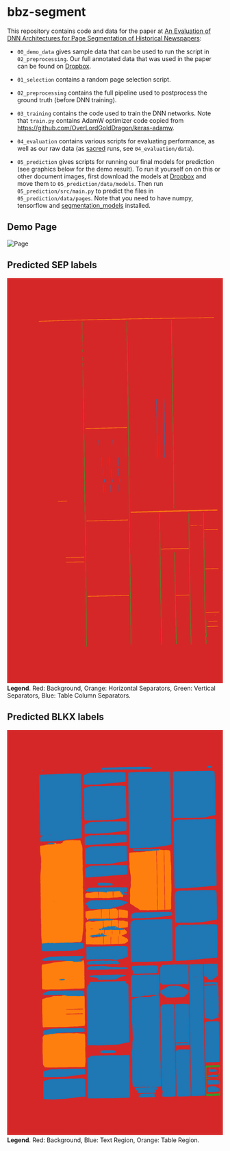# bbz-segment
This repository contains code and data for the paper at <a href="http://arxiv.org/abs/2004.07317">An Evaluation of DNN Architectures for Page Segmentation of Historical Newspapers</a>:

* `00_demo_data` gives sample data that can be used to run the script in `02_preprocessing`. Our full annotated data that was used in the paper can be found on <a href="https://www.dropbox.com/sh/4b1ub2bmmgmbprp/AAC88d8h8oZVgt-4WC5_uNloa?dl=0">Dropbox</a>.

* `01_selection` contains a random page selection script.

* `02_preprocessing` contains the full pipeline used to postprocess the ground truth (before DNN training).

* `03_training` contains the code used to train the DNN networks. Note that `train.py` contains AdamW optimizer code copied from https://github.com/OverLordGoldDragon/keras-adamw.

* `04_evaluation` contains various scripts for evaluating performance, as well as our raw data (as <a href="https://github.com/IDSIA/sacred">sacred</a> runs, see `04_evaluation/data`).

* `05_prediction` gives scripts for running our final models for prediction (see graphics below for the demo result). To run it yourself on on this or other document images, first download the models at <a href="https://www.dropbox.com/sh/7tph1tzscw3cb8r/AAA9WxhqoKJu9jLfVU5GqgkFa?dl=0">Dropbox</a> and move them to `05_prediction/data/models`. Then run `05_prediction/src/main.py` to predict the files in `05_prediction/data/pages`. Note that you need to have numpy, tensorflow and <a href="https://github.com/qubvel/segmentation_models">segmentation_models</a> installed.

## Demo Page

![Page](05_prediction/data/pages/2436020X_1925-02-27_70_98_008.jpg)

## Predicted SEP labels

![Prediction for sep](05_prediction/demo/2436020X_1925-02-27_70_98_008.sep.png)
**Legend**. Red: Background, Orange: Horizontal Separators, Green: Vertical Separators, Blue: Table Column Separators.

## Predicted BLKX labels

![Prediction for blkx](05_prediction/demo/2436020X_1925-02-27_70_98_008.blkx.png)
**Legend**. Red: Background, Blue: Text Region, Orange: Table Region.
